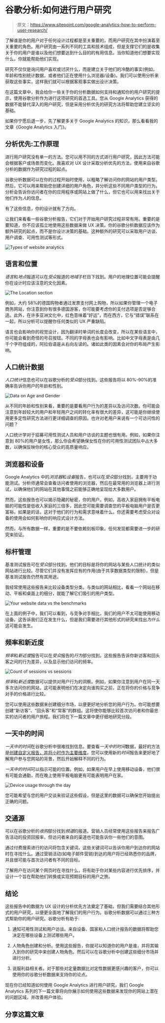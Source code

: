# 谷歌分析:如何进行用户研究

> 原文：<https://www.sitepoint.com/google-analytics-how-to-perform-user-research/>

了解谁是你的用户对于任何设计过程都是至关重要的，而用户研究在其中扮演着至关重要的角色。用户研究由一系列不同的工具和技术组成，但是支撑它们的是收集关于你的用户是谁以及他们想要达到什么目的的有用信息。当你知道他们想要实现什么，你就能帮助他们实现。

研究不仅仅是询问用户喜欢或讨厌什么，而是建立关于他们的冷酷的事实(例如，年龄和性别统计数据，或者他们正在使用什么浏览器/设备)。我们可以使用分析来获取这些事实，这样我们就可以根据客观事实做出设计决策。

在这篇文章中，我会给你一些关于你的分析数据如何支持和通知你的用户研究的提示，使用谷歌分析作为进行这项研究的首选工具。您从 Google Analytics 获得的数据不能替代深入的用户研究，但是采用分析优先的研究方法将帮助您建立坚实的基础。

如果你宁愿后退一步，先了解更多关于 Google Analytics 的知识，那么看看我的文章《Google Analytics 入门》。

## 分析优先:工作原理

进行用户研究没有单一的方法。您可以用不同的方式进行用户研究，因此方法可能会根据客户或场景而变化。我喜欢对 UX 设计采取分析优先的方法，使用来自谷歌分析的数据作为研究过程的起点。

谷歌分析数据可以在你的过程开始时使用，以粗略了解访问你的网站的用户类型。然后，它可以用来帮助您创建详细的用户角色，并分析这些不同用户类型的行为。分析会告诉你访问者在你的应用程序或网站上做了什么，但它也可以用来找出关于他们作为*人*的信息。

有了这些信息，你的设计就有了方向。

让我们来看看一些谷歌分析报告，它们对于开始用户研究过程非常有用。重要的是要知道，你不应该孤立地使用这些数据来做 UX 决策。你的谷歌分析数据应该作为额外研究的起点，而不是你设计决策的基础。这种额外的研究可以采取用户访谈、用户调查、可用性测试等形式。

![Types of website analytics](img/085a1aed96ff94627a79d085abc7cab7.png)

## 语言和位置

*语言*和*地点*报道可以在*受众*报道的*地域*子栏目下找到。用户的地理位置可能会提醒你在设计时应该注意的文化因素。

![The Location section](img/27439cc42aa97fd32dcf36f1d2b90976.png)

例如，大约 58%的德国购物者通过发票支付网上购物，所以如果你管理一个电子商务网站，你注意到你有很多德国游客，你可能要考虑你的支付选项是否足够合适。此外，在许多亚洲文化中，红色意味着“好运”，而在西方，它与“错误”联系在一起，所以分析可以提醒你任何类似的 UX 严重缺陷。

语言也会影响你的视觉设计，因为翻译时单词的长度会改变，所以在某些语言中，你可能会看到奇怪的号召按钮。不同的字母表也会有影响。比如中文字母表是由几千个字符组成的，阿拉伯语是从右向左读的。诸如此类的因素会对你的布局产生影响。

## 人口统计数据

*人口统计*信息也可以在谷歌分析的*受众*部分找到。这些报告将以 80%-90%的准确率告诉你用户的年龄和性别。

![Data on Age and Gender](img/49d266267a0ece38e11c806ecc81d05d.png)

从不同的年龄和性别来看，重要的是要看用户行为的差异以及访问次数。你可能会注意到年龄较大的用户和年轻用户之间的转化率有很大的差异，这可能是你继续使用更多定性研究方法进行更详细调查的原因。也许对老用户来说有一个可访问性的问题？

人口统计学对于招募可用性测试人员和用户访谈的主题也很有用。例如，如果你注意到 80%的用户是女性，那么你会希望确保女性在你的可用性测试团队中占大多数，以确保反映你的核心受众的高质量响应。

## 浏览器和设备

Google Analytics 中的*浏览器*和*设备*报告，也可以在*受众*部分找到，主要用于功能测试。分析师通常会查看访问者使用的浏览器，然后在最常用的浏览器上进行测试，以确保他们的网站在其他事情之前能够正确地呈现给大多数用户。

然而，这些报告也可以揭示隐藏的秘密，你的用户。例如，高收入家庭拥有平板电脑的可能性是低收入家庭的三倍多，因此您可能需要调查您的平板电脑用户是否更富裕，如果是的话，这对于他们的行为和需求意味着什么。你还需要考虑受众对设备的使用会如何影响你的响应式设计方法。

然而，与所有数据一样，重要的是不要依赖刻板印象。任何发现都需要进一步的研究来验证。

## 标杆管理

基准测试报告可在*受众*部分找到。他们的目标是将你的网站与某些人口统计的类似网站进行比较。尽管它们并没有发挥应有的作用(由于共享数据类型的限制)，但是基准测试报告仍然有其用途。

我经常使用这些报告来比较设备类型分类。与类似的网站相比，看看一个网站在移动、平板和桌面上的细分，就能了解它们吸引的用户类型。

![Your website data vs the benchmarks](img/6d92ae2a7f39f41338772d614fb276a9.png)

在上面的例子中，我们可以看到，与竞争对手相比，我们的用户不太可能使用移动设备。这告诉我们正在发生什么，但是我们需要进行其他形式的研究来找出*为什么*这可能会发生。

## 频率和新近度

*频率*和*新近度*报告可以在*受众*报告的*行为*部分找到。这些报告告诉你新访客和回头客之间的行为差异，以及显示他们访问的频率。

![Count of sessions vs sessions](img/d06bf442b4930eb5adc5d31f0f20ba66.png)

*频率*和*新近度*数据可以提供对用户行为的洞察。例如，如果你注意到用户在同一天多次访问你的网站，这可能表明他们在决定向谁购买之前，正在将你的价格与竞争对手的价格进行比较。

您可以使用这些数据来创建细分市场，以便更好地分析您的用户行为。你可能想要创建“新访客”、“回头客”和“常客”的群组。这将使你能够比较首次访问者和你最忠实的访问者的用户旅程。我们将在下一篇文章中更仔细地研究分段。

## 一天中的时间

*一天中的时间*在谷歌分析中很难找到信息。要查看*一天中的时间*数据，最好的方法是[创建自定义报告，并将小时作为主要维度](https://www.hallaminternet.com/google-analytics-hour-of-day-day-of-week-reports/)。您可以使用新的*时间*报告来更好地了解用户参与您网站的背景，然后开始解释不同的行为。

*一天中的时间*可以指示可能的位置。例如，如果用户在早上使用移动设备，他们很有可能会通勤，而在晚上使用平板电脑更有可能表明用户在家。

![Device usage through the day](img/073dadddfc4d466b7335b1d0d3f20d1c.png)

您可能希望与您的用户交谈来验证这些假设，但是这里的数据可以确保您开始提出正确的问题。

## 交通源

可以在谷歌分析的*收购*部分找到*频道*的报道。营销人员经常使用这些报告来报告广告活动的投资回报率，但访问者来自的渠道也可能告诉你一些他们的意图。

通过付费搜索进行的访问将包含关键词，这些关键词可以告诉你用户到达你的网站时在寻找什么。通过营销活动(如电子邮件营销)到达的用户将已经熟悉你的品牌，并且很可能与首次访问者有不同的目标。

了解用户在访问某个网页时在寻找什么，将有助于你对某些内容进行优先排序，并设计一个旨在帮助他们转换或实现预期目标的用户之旅。

## 结论

这些报告中的数据为 UX 设计的分析优先方法奠定了基础，但我们需要结合其他形式的用户研究，以便更全面地了解我们的用户行为。谷歌分析数据可以通过三种方式帮助你的用户研究。谷歌分析有助于:

1.  通知可用性测试和用户访谈。来自设备、国家和人口统计报告的数据将帮助您决定在哪些设备上测试哪些用户。

2.  人物角色创建和分析。使用这些报告，你就可以知道你的用户是谁，并将其输入到你的研究中来创建人物角色。然后可以在谷歌分析中创建这些细分市场并进行分析。

3.  说服利益相关者。对于那些对定量数据比对定性数据更感兴趣的客户，你可以使用你的谷歌分析数据来支持你的论点。

现在你已经知道如何使用 Google Analytics 进行用户研究，我们 Google Analytics 系列的下一篇文章将向你展示如何使用这些数据来发现你的网站上潜在的问题区域，并改善用户体验。

## 分享这篇文章